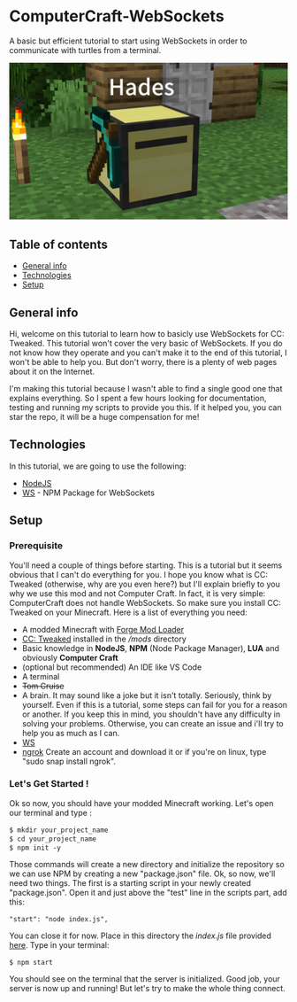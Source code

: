 # ComputerCraft-WebSockets
A basic but efficient tutorial to start using WebSockets in order to communicate with turtles from a terminal.

![Alt text](./2021-02-15_03.15.03.png?raw=true "Hades welcomes you, mortal")

## Table of contents
* [General info](#general-info)
* [Technologies](#technologies)
* [Setup](#setup)

## General info

Hi, welcome on this tutorial to learn how to basicly use WebSockets for CC: Tweaked. This tutorial won't cover the very basic of WebSockets. If you do not know how they operate and you can't make it to the end of this tutorial, I won't be able to help you. But don't worry, there is a plenty of web pages about it on the Internet.

I'm making this tutorial because I wasn't able to find a single good one that explains everything. So I spent a few hours looking for documentation, testing and running my scripts to provide you this. If it helped you, you can star the repo, it will be a huge compensation for me!

## Technologies

In this tutorial, we are going to use the following:

* [NodeJS](https://nodejs.org/en/ "NodeJS Official Website")
* [WS](https://www.npmjs.com/package/ws "WS npm page") - NPM Package for WebSockets

## Setup

### Prerequisite

You'll need a couple of things before starting. This is a tutorial but it seems obvious that I can't do everything for you.
I hope you know what is CC: Tweaked (otherwise, why are you even here?) but I'll explain briefly to you why we use this mod and not Computer Craft.
In fact, it is very simple: ComputerCraft does not handle WebSockets. So make sure you install CC: Tweaked on your Minecraft.
Here is a list of everything you need:

* A modded Minecraft with [Forge Mod Loader](http://files.minecraftforge.net/ "Forge Website")
* [CC: Tweaked](https://www.curseforge.com/minecraft/mc-mods/cc-tweaked "CC: Tweaked CurseForge page") installed in the */mods* directory
* Basic knowledge in **NodeJS**, **NPM** (Node Package Manager), **LUA** and obviously **Computer Craft**
* (optional but recommended) An IDE like VS Code
* A terminal
* ~~Tom Cruise~~
* A brain. It may sound like a joke but it isn't totally. Seriously, think by yourself. Even if this is a tutorial, some steps can fail for you for a reason or another. If you keep this in mind, you shouldn't have any difficulty in solving your problems. Otherwise, you can create an issue and i'll try to help you as much as I can.
* [WS](https://www.npmjs.com/package/ws, "WS NPM link")
* [ngrok](https://ngrok.com/, "Ngrok Official Website") Create an account and download it or if you're on linux, type "sudo snap install ngrok".

### Let's Get Started !

Ok so now, you should have your modded Minecraft working.
Let's open our terminal and type :

```
$ mkdir your_project_name
$ cd your_project_name
$ npm init -y
```

Those commands will create a new directory and initialize the repository so we can use NPM by creating a new "package.json" file.
Ok, so now, we'll need two things. The first is a starting script in your newly created "package.json".
Open it and just above the "test" line in the scripts part, add this:

```
"start": "node index.js",
```

You can close it for now.
Place in this directory the *index.js* file provided [here](https://pastebin.com/bnSCj9fy).
Type in your terminal:

```
$ npm start
```

You should see on the terminal that the server is initialized.
Good job, your server is now up and running!
But let's try to make the whole thing connect.


